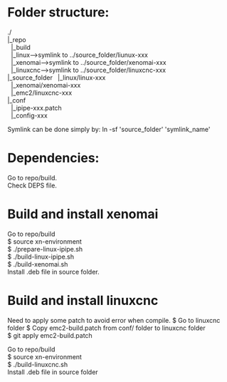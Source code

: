# Folder structure:
./  
 |_repo  
 &nbsp;&nbsp;|_build  
 &nbsp;&nbsp;|_linux-->symlink to ../source_folder/liunux-xxx  
 &nbsp;&nbsp;|_xenomai-->symlink to ../source_folder/xenomai-xxx  
 &nbsp;&nbsp;|_linuxcnc-->symlink to ../source_folder/linuxcnc-xxx  
 |_source_folder
 &nbsp;&nbsp;|_linux/linux-xxx  
 &nbsp;&nbsp;|_xenomai/xenomai-xxx  
 &nbsp;&nbsp;|_emc2/linuxcnc-xxx  
 |_conf  
 &nbsp;&nbsp;|_ipipe-xxx.patch  
 &nbsp;&nbsp;|_config-xxx  

Symlink can be done simply by: ln -sf 'source_folder' 'symlink_name'  
	
# Dependencies:
 Go to repo/build.  
 Check DEPS file.  
 
# Build and install xenomai
Go to repo/build  
 $ source xn-environment  
 $ ./prepare-linux-ipipe.sh  
 $ ./build-linux-ipipe.sh  
 $ ./build-xenomai.sh  
Install .deb file in source folder.  
 
# Build and install linuxcnc
Need to apply some patch to avoid error when compile.
 $ Go to linuxcnc folder 
 $ Copy emc2-build.patch from conf/ folder to linuxcnc folder   
 $ git apply emc2-build.patch  

Go to repo/build  
 $ source xn-environment  
 $ ./build-linuxcnc.sh  
Install .deb file in source folder  
